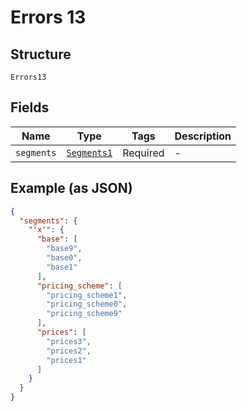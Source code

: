 
# Errors 13

## Structure

`Errors13`

## Fields

| Name | Type | Tags | Description |
|  --- | --- | --- | --- |
| `segments` | [`Segments1`](../../doc/models/segments-1.md) | Required | - |

## Example (as JSON)

```json
{
  "segments": {
    "'x'": {
      "base": [
        "base9",
        "base0",
        "base1"
      ],
      "pricing_scheme": [
        "pricing_scheme1",
        "pricing_scheme0",
        "pricing_scheme9"
      ],
      "prices": [
        "prices3",
        "prices2",
        "prices1"
      ]
    }
  }
}
```

